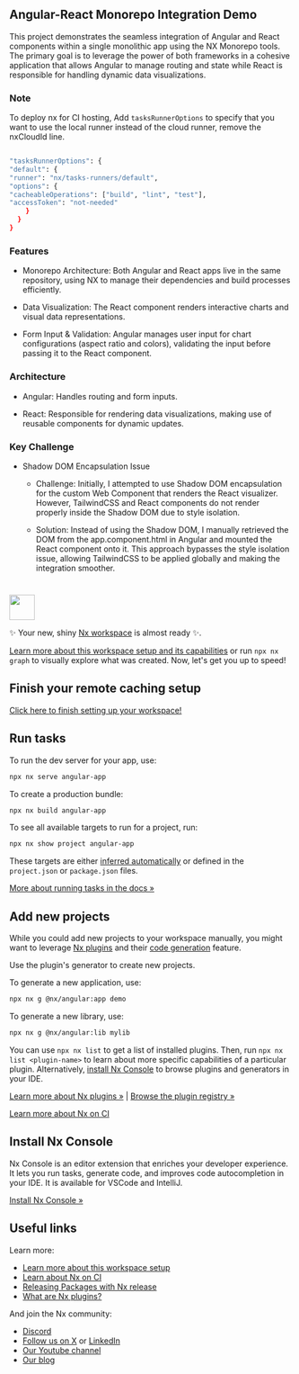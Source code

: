 ## Angular-React Monorepo Integration Demo

This project demonstrates the seamless integration of Angular and React components within a single monolithic app using the NX Monorepo tools. The primary goal is to leverage the power of both frameworks in a cohesive application that allows Angular to manage routing and state while React is responsible for handling dynamic data visualizations.

### Note

To deploy nx for CI hosting, Add `tasksRunnerOptions` to specify that you want to use the local runner instead of the cloud runner, remove the nxCloudId line.

```sh

"tasksRunnerOptions": {
"default": {
"runner": "nx/tasks-runners/default",
"options": {
"cacheableOperations": ["build", "lint", "test"],
"accessToken": "not-needed"
    }
  }
}

```

### Features

- Monorepo Architecture: Both Angular and React apps live in the same repository, using NX to manage their dependencies and build processes efficiently.

- Data Visualization: The React component renders interactive charts and visual data representations.

- Form Input & Validation: Angular manages user input for chart configurations (aspect ratio and colors), validating the input before passing it to the React component.

### Architecture

- Angular: Handles routing and form inputs.

- React: Responsible for rendering data visualizations, making use of reusable components for dynamic updates.

### Key Challenge

- Shadow DOM Encapsulation Issue

  - Challenge: Initially, I attempted to use Shadow DOM encapsulation for the custom Web Component that renders the React visualizer. However, TailwindCSS and React components do not render properly inside the Shadow DOM due to style isolation.

  - Solution: Instead of using the Shadow DOM, I manually retrieved the DOM from the app.component.html in Angular and mounted the React component onto it. This approach bypasses the style isolation issue, allowing TailwindCSS to be applied globally and making the integration smoother.

#

<a alt="Nx logo" href="https://nx.dev" target="_blank" rel="noreferrer"><img src="https://raw.githubusercontent.com/nrwl/nx/master/images/nx-logo.png" width="45"></a>

✨ Your new, shiny [Nx workspace](https://nx.dev) is almost ready ✨.

[Learn more about this workspace setup and its capabilities](https://nx.dev/getting-started/tutorials/angular-monorepo-tutorial?utm_source=nx_project&utm_medium=readme&utm_campaign=nx_projects) or run `npx nx graph` to visually explore what was created. Now, let's get you up to speed!

## Finish your remote caching setup

[Click here to finish setting up your workspace!](https://cloud.nx.app/connect/yAkVldjWPq)

## Run tasks

To run the dev server for your app, use:

```sh
npx nx serve angular-app
```

To create a production bundle:

```sh
npx nx build angular-app
```

To see all available targets to run for a project, run:

```sh
npx nx show project angular-app
```

These targets are either [inferred automatically](https://nx.dev/concepts/inferred-tasks?utm_source=nx_project&utm_medium=readme&utm_campaign=nx_projects) or defined in the `project.json` or `package.json` files.

[More about running tasks in the docs &raquo;](https://nx.dev/features/run-tasks?utm_source=nx_project&utm_medium=readme&utm_campaign=nx_projects)

## Add new projects

While you could add new projects to your workspace manually, you might want to leverage [Nx plugins](https://nx.dev/concepts/nx-plugins?utm_source=nx_project&utm_medium=readme&utm_campaign=nx_projects) and their [code generation](https://nx.dev/features/generate-code?utm_source=nx_project&utm_medium=readme&utm_campaign=nx_projects) feature.

Use the plugin's generator to create new projects.

To generate a new application, use:

```sh
npx nx g @nx/angular:app demo
```

To generate a new library, use:

```sh
npx nx g @nx/angular:lib mylib
```

You can use `npx nx list` to get a list of installed plugins. Then, run `npx nx list <plugin-name>` to learn about more specific capabilities of a particular plugin. Alternatively, [install Nx Console](https://nx.dev/getting-started/editor-setup?utm_source=nx_project&utm_medium=readme&utm_campaign=nx_projects) to browse plugins and generators in your IDE.

[Learn more about Nx plugins &raquo;](https://nx.dev/concepts/nx-plugins?utm_source=nx_project&utm_medium=readme&utm_campaign=nx_projects) | [Browse the plugin registry &raquo;](https://nx.dev/plugin-registry?utm_source=nx_project&utm_medium=readme&utm_campaign=nx_projects)

[Learn more about Nx on CI](https://nx.dev/ci/intro/ci-with-nx#ready-get-started-with-your-provider?utm_source=nx_project&utm_medium=readme&utm_campaign=nx_projects)

## Install Nx Console

Nx Console is an editor extension that enriches your developer experience. It lets you run tasks, generate code, and improves code autocompletion in your IDE. It is available for VSCode and IntelliJ.

[Install Nx Console &raquo;](https://nx.dev/getting-started/editor-setup?utm_source=nx_project&utm_medium=readme&utm_campaign=nx_projects)

## Useful links

Learn more:

- [Learn more about this workspace setup](https://nx.dev/getting-started/tutorials/angular-monorepo-tutorial?utm_source=nx_project&utm_medium=readme&utm_campaign=nx_projects)
- [Learn about Nx on CI](https://nx.dev/ci/intro/ci-with-nx?utm_source=nx_project&utm_medium=readme&utm_campaign=nx_projects)
- [Releasing Packages with Nx release](https://nx.dev/features/manage-releases?utm_source=nx_project&utm_medium=readme&utm_campaign=nx_projects)
- [What are Nx plugins?](https://nx.dev/concepts/nx-plugins?utm_source=nx_project&utm_medium=readme&utm_campaign=nx_projects)

And join the Nx community:

- [Discord](https://go.nx.dev/community)
- [Follow us on X](https://twitter.com/nxdevtools) or [LinkedIn](https://www.linkedin.com/company/nrwl)
- [Our Youtube channel](https://www.youtube.com/@nxdevtools)
- [Our blog](https://nx.dev/blog?utm_source=nx_project&utm_medium=readme&utm_campaign=nx_projects)
